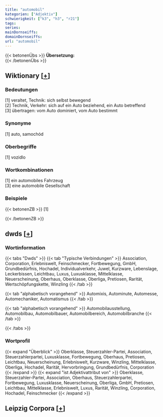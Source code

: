 ```yaml
---
title: "automobil"
kategorien: ["Adjektiv"]
schwierigkeit: ["k3", "h3", "r21"]
tags:
series:
mainDornseiffs:
domainDornseiffs:
url: "automobil"
---
```


{{< betonenÜbs >}}
**Übersetzung:**  
{{< /betonenÜbs >}}

## Wiktionary [[+](https://de.wiktionary.org/wiki/automobil)]

### Bedeutungen
[1] veraltet, Technik: sich selbst bewegend  
[2] Technik, Verkehr: sich auf ein Auto beziehend, ein Auto betreffend  
[3] übertragen: vom Auto dominiert, vom Auto bestimmt  

### Synonyme
[1] auto, samochód  

### Oberbegriffe
[1] vozidlo  

### Wortkombinationen
[1] ein automobiles Fahrzeug  
[3] eine automobile Gesellschaft  

### Beispiele
{{< betonenZB >}}
[1]  

{{< /betonenZB >}}


## dwds [[+](https://www.dwds.de/wb/automobil)]

### Wortinformation
{{< tabs "Dwds" >}}
{{< tab "Typische Verbindungen" >}}
Association, Corporation, Erlebniswelt, Feinschmecker, Fortbewegung, GmbH, Grundbedürfnis, Hochadel, Individualverkehr, Juwel, Kurzware, Lebenslage, Leckerbissen, Leichtbau, Luxus, Luxusklasse, Mittelklasse, Neuerscheinung, Oberhaus, Oberklasse, Oberliga, Pretiosen, Rarität, Wertschöpfungskette, Winzling
{{< /tab >}}

{{< tab "alphabetisch vorangehend" >}}
Automixis, Autominute, Automesse, Automechaniker, Automatismus
{{< /tab >}}

{{< tab "alphabetisch vorangehend" >}}
Automobilausstellung, Automobilbau, Automobilbauer, Automobilbereich, Automobilbranche
{{< /tab >}}

{{< /tabs >}}

### Wortprofil
{{< expand "Überblick" >}} Oberklasse, Steuerzahler-Partei, Association, Steuerzahlerpartei, Luxusklasse, Fortbewegung, Oberhaus, Pretiosen, Leichtbau, Neuerscheinung, Erlebniswelt, Kurzware, Winzling, Mittelklasse, Oberliga, Hochadel, Rarität, Hervorbringung, Grundbedürfnis, Corporation {{< /expand >}}
{{< expand "ist Adjektivattribut von" >}} Oberklasse, Steuerzahler-Partei, Association, Oberhaus, Steuerzahlerpartei, Fortbewegung, Luxusklasse, Neuerscheinung, Oberliga, GmbH, Pretiosen, Leichtbau, Mittelklasse, Erlebniswelt, Luxus, Rarität, Winzling, Corporation, Hochadel, Feinschmecker {{< /expand >}}

## Leipzig Corpora [[+](https://corpora.uni-leipzig.de/en/res?word=automobil&corpusId=deu_newscrawl-public_2018)]

